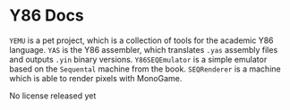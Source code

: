 # Y86 Docs

`YEMU` is a pet project, which is a collection of tools for the academic Y86 language.
`YAS` is the Y86 assembler, which translates `.yas` assembly files and outputs `.yin` binary versions.
`Y86SEQEmulator` is a simple emulator based on the `Sequental` machine from the book.
`SEQRenderer` is a machine which is able to render pixels with MonoGame.




No license released yet
